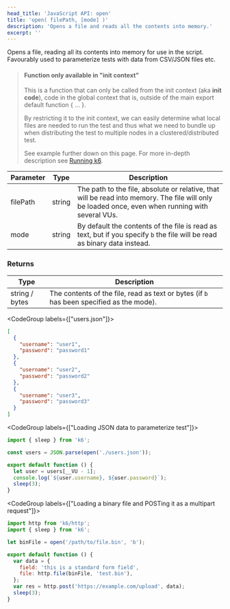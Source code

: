 ```yaml
---
head_title: 'JavaScript API: open'
title: 'open( filePath, [mode] )'
description: 'Opens a file and reads all the contents into memory.'
excerpt: ''
---
```


Opens a file, reading all its contents into memory for use in the script. Favourably used to parameterize tests with data from CSV/JSON files etc.

<Blockquote mod='warning'>

#### Function only available in "init context"

This is a function that can only be called from the init context (aka **init code**), code in the global context that is, outside of the main export default function { ... }.

By restricting it to the init context, we can easily determine what local files are needed to run the test and thus what we need to bundle up when distributing the test to multiple nodes in a clustered/distributed test.

See example further down on this page. For more in-depth description see [Running k6](/getting-started/running-k6).

</Blockquote>

| Parameter | Type   | Description                                                                                                                                       |
| --------- | ------ | ------------------------------------------------------------------------------------------------------------------------------------------------- |
| filePath  | string | The path to the file, absolute or relative, that will be read into memory. The file will only be loaded once, even when running with several VUs. |
| mode      | string | By default the contents of the file is read as text, but if you specify `b` the file will be read as binary data instead.                         |

### Returns

| Type           | Description                                                                              |
| -------------- | ---------------------------------------------------------------------------------------- |
| string / bytes | The contents of the file, read as text or bytes (if `b` has been specified as the mode). |

<CodeGroup labels={["users.json"]}>

```json
[
  {
    "username": "user1",
    "password": "password1"
  },
  {
    "username": "user2",
    "password": "password2"
  },
  {
    "username": "user3",
    "password": "password3"
  }
]
```

</CodeGroup>

<CodeGroup labels={["Loading JSON data to parameterize test"]}>

```javascript
import { sleep } from 'k6';

const users = JSON.parse(open('./users.json'));

export default function () {
  let user = users[__VU - 1];
  console.log(`${user.username}, ${user.password}`);
  sleep(3);
}
```

</CodeGroup>

<CodeGroup labels={["Loading a binary file and POSTing it as a multipart request"]}>

```javascript
import http from 'k6/http';
import { sleep } from 'k6';

let binFile = open('/path/to/file.bin', 'b');

export default function () {
  var data = {
    field: 'this is a standard form field',
    file: http.file(binFile, 'test.bin'),
  };
  var res = http.post('https://example.com/upload', data);
  sleep(3);
}
```

</CodeGroup>
